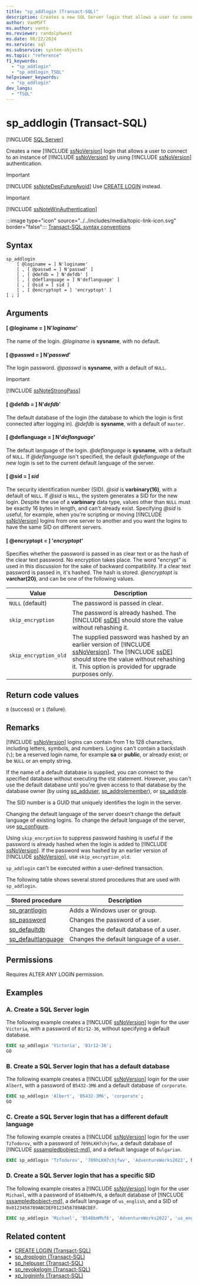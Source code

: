 ```yaml
---
title: "sp_addlogin (Transact-SQL)"
description: Creates a new SQL Server login that allows a user to connect to a SQL Server instance with SQL Server authentication.
author: VanMSFT
ms.author: vanto
ms.reviewer: randolphwest
ms.date: 08/22/2024
ms.service: sql
ms.subservice: system-objects
ms.topic: "reference"
f1_keywords:
  - "sp_addlogin"
  - "sp_addlogin_TSQL"
helpviewer_keywords:
  - "sp_addlogin"
dev_langs:
  - "TSQL"
---
```

# sp_addlogin (Transact-SQL)

[!INCLUDE [SQL Server](../../includes/applies-to-version/sqlserver.md)]

Creates a new [!INCLUDE [ssNoVersion](../../includes/ssnoversion-md.md)] login that allows a user to connect to an instance of [!INCLUDE [ssNoVersion](../../includes/ssnoversion-md.md)] by using [!INCLUDE [ssNoVersion](../../includes/ssnoversion-md.md)] authentication.

> [!IMPORTANT]  
> [!INCLUDE [ssNoteDepFutureAvoid](../../includes/ssnotedepfutureavoid-md.md)] Use [CREATE LOGIN](../../t-sql/statements/create-login-transact-sql.md) instead.

> [!IMPORTANT]  
> [!INCLUDE [ssNoteWinAuthentication](../../includes/ssnotewinauthentication-md.md)]

:::image type="icon" source="../../includes/media/topic-link-icon.svg" border="false"::: [Transact-SQL syntax conventions](../../t-sql/language-elements/transact-sql-syntax-conventions-transact-sql.md)

## Syntax

```syntaxsql
sp_addlogin
    [ @loginame = ] N'loginame'
    [ , [ @passwd = ] N'passwd' ]
    [ , [ @defdb = ] N'defdb' ]
    [ , [ @deflanguage = ] N'deflanguage' ]
    [ , [ @sid = ] sid ]
    [ , [ @encryptopt = ] 'encryptopt' ]
[ ; ]
```

## Arguments

#### [ @loginame = ] N'*loginame*'

The name of the login. *@loginame* is **sysname**, with no default.

#### [ @passwd = ] N'*passwd*'

The login password. *@passwd* is **sysname**, with a default of `NULL`.

> [!IMPORTANT]  
> [!INCLUDE [ssNoteStrongPass](../../includes/ssnotestrongpass-md.md)]

#### [ @defdb = ] N'*defdb*'

The default database of the login (the database to which the login is first connected after logging in). *@defdb* is **sysname**, with a default of `master`.

#### [ @deflanguage = ] N'*deflanguage*'

The default language of the login. *@deflanguage* is **sysname**, with a default of `NULL`. If *@deflanguage* isn't specified, the default *@deflanguage* of the new login is set to the current default language of the server.

#### [ @sid = ] *sid*

The security identification number (SID). *@sid* is **varbinary(16)**, with a default of `NULL`. If *@sid* is `NULL`, the system generates a SID for the new login. Despite the use of a **varbinary** data type, values other than `NULL` must be exactly 16 bytes in length, and can't already exist. Specifying *@sid* is useful, for example, when you're scripting or moving [!INCLUDE [ssNoVersion](../../includes/ssnoversion-md.md)] logins from one server to another and you want the logins to have the same SID on different servers.

#### [ @encryptopt = ] '*encryptopt*'

Specifies whether the password is passed in as clear text or as the hash of the clear text password. No encryption takes place. The word "encrypt" is used in this discussion for the sake of backward compatibility. If a clear text password is passed in, it's hashed. The hash is stored. *@encryptopt* is **varchar(20)**, and can be one of the following values.

| Value | Description |
| --- | --- |
| `NULL` (default) | The password is passed in clear. |
| `skip_encryption` | The password is already hashed. The [!INCLUDE [ssDE](../../includes/ssde-md.md)] should store the value without rehashing it. |
| `skip_encryption_old` | The supplied password was hashed by an earlier version of [!INCLUDE [ssNoVersion](../../includes/ssnoversion-md.md)]. The [!INCLUDE [ssDE](../../includes/ssde-md.md)] should store the value without rehashing it. This option is provided for upgrade purposes only. |

## Return code values

`0` (success) or `1` (failure).

## Remarks

[!INCLUDE [ssNoVersion](../../includes/ssnoversion-md.md)] logins can contain from 1 to 128 characters, including letters, symbols, and numbers. Logins can't contain a backslash (`\`); be a reserved login name, for example **sa** or **public**, or already exist; or be `NULL` or an empty string.

If the name of a default database is supplied, you can connect to the specified database without executing the `USE` statement. However, you can't use the default database until you're given access to that database by the database owner (by using [sp_adduser](sp-adduser-transact-sql.md), [sp_addrolemember](sp-addrolemember-transact-sql.md)), or [sp_addrole](sp-addrole-transact-sql.md).

The SID number is a GUID that uniquely identifies the login in the server.

Changing the default language of the server doesn't change the default language of existing logins. To change the default language of the server, use [sp_configure](sp-configure-transact-sql.md).

Using `skip_encryption` to suppress password hashing is useful if the password is already hashed when the login is added to [!INCLUDE [ssNoVersion](../../includes/ssnoversion-md.md)]. If the password was hashed by an earlier version of [!INCLUDE [ssNoVersion](../../includes/ssnoversion-md.md)], use `skip_encryption_old`.

`sp_addlogin` can't be executed within a user-defined transaction.

The following table shows several stored procedures that are used with `sp_addlogin`.

| Stored procedure | Description |
| --- | --- |
| [sp_grantlogin](sp-grantlogin-transact-sql.md) | Adds a Windows user or group. |
| [sp_password](sp-password-transact-sql.md) | Changes the password of a user. |
| [sp_defaultdb](sp-defaultdb-transact-sql.md) | Changes the default database of a user. |
| [sp_defaultlanguage](sp-defaultlanguage-transact-sql.md) | Changes the default language of a user. |

## Permissions

Requires ALTER ANY LOGIN permission.

## Examples

### A. Create a SQL Server login

The following example creates a [!INCLUDE [ssNoVersion](../../includes/ssnoversion-md.md)] login for the user `Victoria`, with a password of `B1r12-36`, without specifying a default database.

```sql
EXEC sp_addlogin 'Victoria', 'B1r12-36';
GO
```

### B. Create a SQL Server login that has a default database

The following example creates a [!INCLUDE [ssNoVersion](../../includes/ssnoversion-md.md)] login for the user `Albert`, with a password of `B5432-3M6` and a default database of `corporate`.

```sql
EXEC sp_addlogin 'Albert', 'B5432-3M6', 'corporate';
GO
```

### C. Create a SQL Server login that has a different default language

The following example creates a [!INCLUDE [ssNoVersion](../../includes/ssnoversion-md.md)] login for the user `TzTodorov`, with a password of `709hLKH7chjfwv`, a default database of [!INCLUDE [sssampledbobject-md](../../includes/sssampledbobject-md.md)], and a default language of `Bulgarian`.

```sql
EXEC sp_addlogin 'TzTodorov', '709hLKH7chjfwv', 'AdventureWorks2022', N'български'
```

### D. Create a SQL Server login that has a specific SID

The following example creates a [!INCLUDE [ssNoVersion](../../includes/ssnoversion-md.md)] login for the user `Michael`, with a password of `B548bmM%f6`, a default database of [!INCLUDE [sssampledbobject-md](../../includes/sssampledbobject-md.md)], a default language of `us_english`, and a SID of `0x0123456789ABCDEF0123456789ABCDEF`.

```sql
EXEC sp_addlogin 'Michael', 'B548bmM%f6', 'AdventureWorks2022', 'us_english', 0x0123456789ABCDEF0123456789ABCDEF
```

## Related content

- [CREATE LOGIN (Transact-SQL)](../../t-sql/statements/create-login-transact-sql.md)
- [sp_droplogin (Transact-SQL)](sp-droplogin-transact-sql.md)
- [sp_helpuser (Transact-SQL)](sp-helpuser-transact-sql.md)
- [sp_revokelogin (Transact-SQL)](sp-revokelogin-transact-sql.md)
- [xp_logininfo (Transact-SQL)](xp-logininfo-transact-sql.md)
